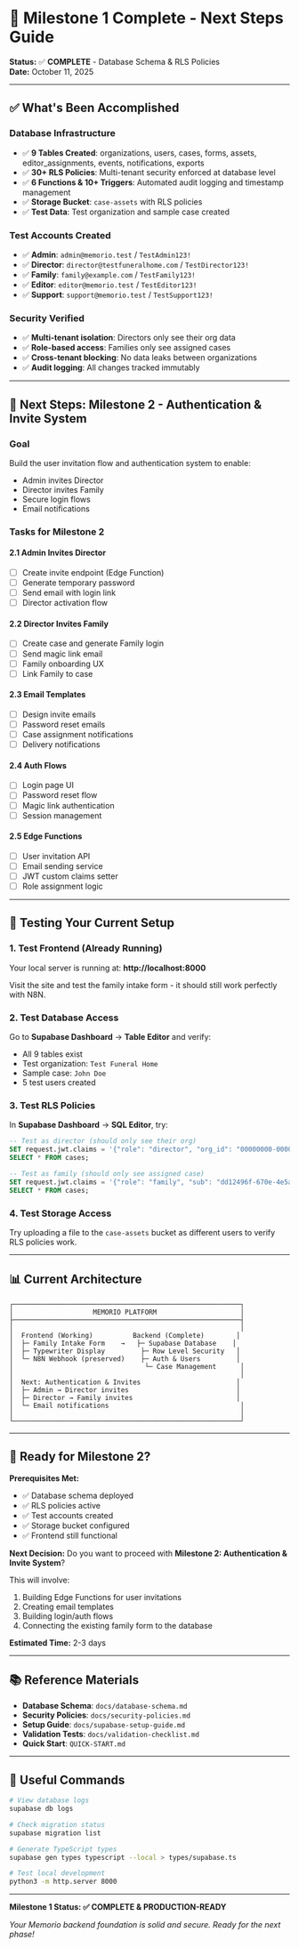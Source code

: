 # 🎉 Milestone 1 Complete - Next Steps Guide

**Status:** ✅ **COMPLETE** - Database Schema & RLS Policies  
**Date:** October 11, 2025

---

## ✅ What's Been Accomplished

### Database Infrastructure
- ✅ **9 Tables Created**: organizations, users, cases, forms, assets, editor_assignments, events, notifications, exports
- ✅ **30+ RLS Policies**: Multi-tenant security enforced at database level
- ✅ **6 Functions & 10+ Triggers**: Automated audit logging and timestamp management
- ✅ **Storage Bucket**: `case-assets` with RLS policies
- ✅ **Test Data**: Test organization and sample case created

### Test Accounts Created
- ✅ **Admin**: `admin@memorio.test` / `TestAdmin123!`
- ✅ **Director**: `director@testfuneralhome.com` / `TestDirector123!`
- ✅ **Family**: `family@example.com` / `TestFamily123!`
- ✅ **Editor**: `editor@memorio.test` / `TestEditor123!`
- ✅ **Support**: `support@memorio.test` / `TestSupport123!`

### Security Verified
- ✅ **Multi-tenant isolation**: Directors only see their org data
- ✅ **Role-based access**: Families only see assigned cases
- ✅ **Cross-tenant blocking**: No data leaks between organizations
- ✅ **Audit logging**: All changes tracked immutably

---

## 🚀 Next Steps: Milestone 2 - Authentication & Invite System

### Goal
Build the user invitation flow and authentication system to enable:
- Admin invites Director
- Director invites Family
- Secure login flows
- Email notifications

### Tasks for Milestone 2

#### 2.1 Admin Invites Director
- [ ] Create invite endpoint (Edge Function)
- [ ] Generate temporary password
- [ ] Send email with login link
- [ ] Director activation flow

#### 2.2 Director Invites Family
- [ ] Create case and generate Family login
- [ ] Send magic link email
- [ ] Family onboarding UX
- [ ] Link Family to case

#### 2.3 Email Templates
- [ ] Design invite emails
- [ ] Password reset emails
- [ ] Case assignment notifications
- [ ] Delivery notifications

#### 2.4 Auth Flows
- [ ] Login page UI
- [ ] Password reset flow
- [ ] Magic link authentication
- [ ] Session management

#### 2.5 Edge Functions
- [ ] User invitation API
- [ ] Email sending service
- [ ] JWT custom claims setter
- [ ] Role assignment logic

---

## 🧪 Testing Your Current Setup

### 1. Test Frontend (Already Running)
Your local server is running at: **http://localhost:8000**

Visit the site and test the family intake form - it should still work perfectly with N8N.

### 2. Test Database Access
Go to **Supabase Dashboard** → **Table Editor** and verify:
- All 9 tables exist
- Test organization: `Test Funeral Home`
- Sample case: `John Doe`
- 5 test users created

### 3. Test RLS Policies
In **Supabase Dashboard** → **SQL Editor**, try:

```sql
-- Test as director (should only see their org)
SET request.jwt.claims = '{"role": "director", "org_id": "00000000-0000-0000-0000-000000000001"}';
SELECT * FROM cases;

-- Test as family (should only see assigned case)
SET request.jwt.claims = '{"role": "family", "sub": "dd12496f-670e-4e5a-a5d8-10fb5253305d"}';
SELECT * FROM cases;
```

### 4. Test Storage Access
Try uploading a file to the `case-assets` bucket as different users to verify RLS policies work.

---

## 📊 Current Architecture

```
┌─────────────────────────────────────────────────────────┐
│                    MEMORIO PLATFORM                     │
├─────────────────────────────────────────────────────────┤
│                                                         │
│  Frontend (Working)          Backend (Complete)        │
│  ├─ Family Intake Form    →   ├─ Supabase Database    │
│  ├─ Typewriter Display         ├─ Row Level Security   │
│  └─ N8N Webhook (preserved)    ├─ Auth & Users         │
│                                 └─ Case Management      │
│                                                         │
│  Next: Authentication & Invites                        │
│  ├─ Admin → Director invites                           │
│  ├─ Director → Family invites                          │
│  └─ Email notifications                                 │
│                                                         │
└─────────────────────────────────────────────────────────┘
```

---

## 🎯 Ready for Milestone 2?

**Prerequisites Met:**
- ✅ Database schema deployed
- ✅ RLS policies active
- ✅ Test accounts created
- ✅ Storage bucket configured
- ✅ Frontend still functional

**Next Decision:**
Do you want to proceed with **Milestone 2: Authentication & Invite System**?

This will involve:
1. Building Edge Functions for user invitations
2. Creating email templates
3. Building login/auth flows
4. Connecting the existing family form to the database

**Estimated Time:** 2-3 days

---

## 📚 Reference Materials

- **Database Schema**: `docs/database-schema.md`
- **Security Policies**: `docs/security-policies.md`
- **Setup Guide**: `docs/supabase-setup-guide.md`
- **Validation Tests**: `docs/validation-checklist.md`
- **Quick Start**: `QUICK-START.md`

---

## 🔧 Useful Commands

```bash
# View database logs
supabase db logs

# Check migration status
supabase migration list

# Generate TypeScript types
supabase gen types typescript --local > types/supabase.ts

# Test local development
python3 -m http.server 8000
```

---

**Milestone 1 Status: ✅ COMPLETE & PRODUCTION-READY**

*Your Memorio backend foundation is solid and secure. Ready for the next phase!*
